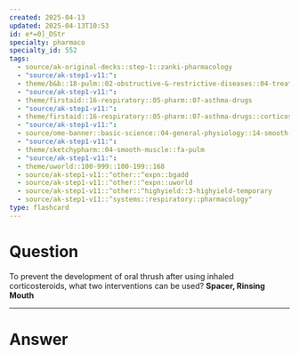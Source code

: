 ```yaml
---
created: 2025-04-13
updated: 2025-04-13T10:53
id: e*=0]_DStr
specialty: pharmaco
specialty_id: 552
tags:
  - source/ak-original-decks::step-1::zanki-pharmacology
  - "source/ak-step1-v11:": 
  - theme/b&b::18-pulm::02-obstructive-&-restrictive-diseases::04-treatment-of-copd-&-asthma
  - "source/ak-step1-v11:": 
  - theme/firstaid::16-respiratory::05-pharm::07-asthma-drugs
  - "source/ak-step1-v11:": 
  - theme/firstaid::16-respiratory::05-pharm::07-asthma-drugs::corticosteroids
  - "source/ak-step1-v11:": 
  - source/ome-banner::basic-science::04-general-physiology::14-smooth-muscle
  - "source/ak-step1-v11:": 
  - theme/sketchypharm::04-smooth-muscle::fa-pulm
  - "source/ak-step1-v11:": 
  - theme/uworld::100-999::100-199::168
  - source/ak-step1-v11::^other::^expn::bgadd
  - source/ak-step1-v11::^other::^expn::uworld
  - source/ak-step1-v11::^other::^highyield::3-highyield-temporary
  - source/ak-step1-v11::^systems::respiratory::pharmacology"
type: flashcard
---
```


# Question
To prevent the development of oral thrush after using inhaled corticosteroids, what two interventions can be used?   **Spacer, Rinsing Mouth**

---

# Answer
